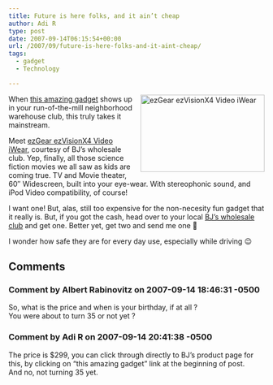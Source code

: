```yaml
---
title: Future is here folks, and it ain’t cheap
author: Adi R
type: post
date: 2007-09-14T06:15:54+00:00
url: /2007/09/future-is-here-folks-and-it-aint-cheap/
tags:
  - gadget
  - Technology

---
```

<a href="http://shop.bjs.com/viewproduct.htm?productId=21254855" target="_blank"><img style="border-right: 0px; border-top: 0px; margin: 0px 0px 0px 10px; border-left: 0px; border-bottom: 0px" height="152" alt="ezGear ezVisionX4 Video iWear" src="https://i0.wp.com/www.adir1.com//uploads/2007/09/ezgear-ezvisionx4-video-iwear.jpg?resize=244%2C152" width="244" align="right" border="0" data-recalc-dims="1" /></a> When <a href="http://shop.bjs.com/viewproduct.htm?productId=21254855" target="_blank">this amazing gadget</a> shows up in your run-of-the-mill neighborhood warehouse club, this truly takes it mainstream. 

Meet <a href="http://www.ezgear.com/ALL/ezvision_X4.html" target="_blank">ezGear ezVisionX4 Video iWear</a>, courtesy of BJ&#8217;s wholesale club. Yep, finally, all those science fiction movies we all saw as kids are coming true. TV and Movie theater, 60&#8243; Widescreen, built into your eye-wear. With stereophonic sound, and iPod Video compatibility, of course!

I want one! But, alas, still too expensive for the non-necesity fun gadget that it really is. But, if you got the cash, head over to your local <a href="http://www.bjs.com" target="_blank">BJ&#8217;s wholesale club</a> and get one. Better yet, get two and send me one 🙂

I wonder how safe they are for every day use, especially while driving 😉</p>

## Comments

### Comment by Albert Rabinovitz on 2007-09-14 18:46:31 -0500
So, what is the price and when is your birthday, if at all ?  
You were about to turn 35 or not yet ?

### Comment by Adi R on 2007-09-14 20:41:38 -0500
The price is $299, you can click through directly to BJ&#8217;s product page for this, by clicking on &#8220;this amazing gadget&#8221; link at the beginning of post.  
And no, not turning 35 yet.